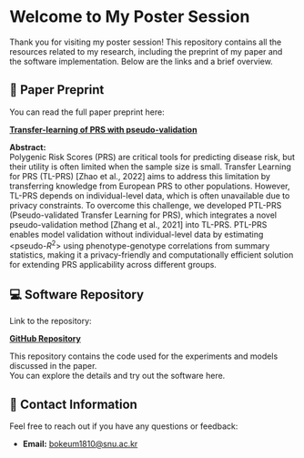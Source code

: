 # Welcome to My Poster Session

Thank you for visiting my poster session! This repository contains all the resources related to my research, including the preprint of my paper and the software implementation. Below are the links and a brief overview.

## 📄 Paper Preprint

You can read the full paper preprint here:

[**Transfer-learning of PRS with pseudo-validation**](https://link-to-your-paper-preprint)

**Abstract:**  
Polygenic Risk Scores (PRS) are critical tools for predicting disease risk, but their utility is often limited when the sample size is small. Transfer Learning for PRS (TL-PRS) [Zhao et al., 2022] aims to address this limitation by transferring knowledge from European PRS to other populations. However, TL-PRS depends on individual-level data, which is often unavailable due to privacy constraints. To overcome this challenge, we developed PTL-PRS (Pseudo-validated Transfer Learning for PRS), which integrates a novel pseudo-validation method [Zhang et al., 2021] into TL-PRS. PTL-PRS enables model validation without individual-level data by estimating <pseudo-<i>R</i><sup>2</sup>> using phenotype-genotype correlations from summary statistics, making it a privacy-friendly and computationally efficient solution for extending PRS applicability across different groups.

## 💻 Software Repository

Link to the repository:  

[**GitHub Repository**](https://github.com/bokeumcho/PTL.PRS)

This repository contains the code used for the experiments and models discussed in the paper.  
You can explore the details and try out the software here.

## 🤝 Contact Information

Feel free to reach out if you have any questions or feedback:

- **Email:** [bokeum1810@snu.ac.kr](bokeum1810@snu.ac.kr)
